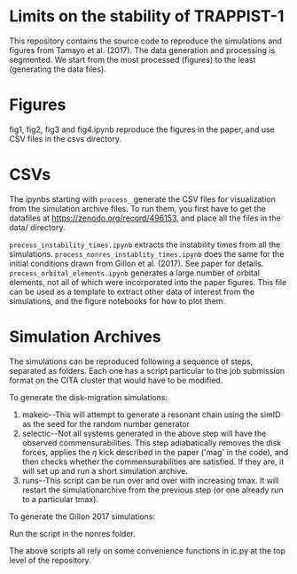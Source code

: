 # Limits on the stability of TRAPPIST-1

This repository contains the source code to reproduce the simulations and figures from Tamayo et al. (2017). The data generation and processing is segmented. We start from the most processed (figures) to the least (generating the data files).

# Figures

fig1, fig2, fig3 and fig4.ipynb reproduce the figures in the paper, and use CSV files in the csvs directory.

# CSVs

The ipynbs starting with `process_` generate the CSV files for visualization from the simulation archive files. To run them, you first have to get the datafiles at https://zenodo.org/record/496153, and place all the files in the data/ directory.

`process_instability_times.ipynb` extracts the instability times from all the simulations.
`process_nonres_instablity_times.ipynb` does the same for the initial conditions drawn from Gillon et al. (2017). See paper for details.
`process_orbital_elements.ipynb` generates a large number of orbital elements, not all of which were incorporated into the paper figures. This file can be used as a template to extract other data of interest from the simulations, and the figure notebooks for how to plot them.

# Simulation Archives

The simulations can be reproduced following a sequence of steps, separated as folders. Each one has a script particular to the job submission format on the CITA cluster that would have to be modified.

To generate the disk-migration simulations:

1. makeic--This will attempt to generate a resonant chain using the simID as the seed for the random number generator
2. selectic--Not all systems generated in the above step will have the observed commensurabilities. This step adiabatically removes the disk forces, applies the $\eta$ kick described in the paper ('mag' in the code), and then checks whether the commensurabilities are satisfied. If they are, it will set up and run a short simulation archive.
3. runs--This script can be run over and over with increasing tmax. It will restart the simulationarchive from the previous step (or one already run to a particular tmax).

To generate the Gillon 2017 simulations:

Run the script in the nonres folder.

The above scripts all rely on some convenience functions in ic.py at the top level of the repository.
